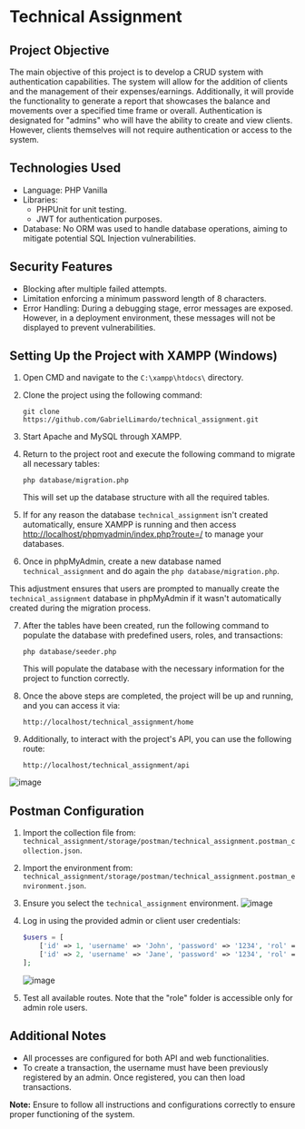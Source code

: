 # Technical Assignment

## Project Objective

The main objective of this project is to develop a CRUD system with authentication capabilities. The system will allow for the addition of clients and the management of their expenses/earnings. Additionally, it will provide the functionality to generate a report that showcases the balance and movements over a specified time frame or overall. Authentication is designated for "admins" who will have the ability to create and view clients. However, clients themselves will not require authentication or access to the system.

## Technologies Used

- Language: PHP Vanilla
- Libraries:
  - PHPUnit for unit testing.
  - JWT for authentication purposes.
- Database: No ORM was used to handle database operations, aiming to mitigate potential SQL Injection vulnerabilities.

## Security Features

- Blocking after multiple failed attempts.
- Limitation enforcing a minimum password length of 8 characters.
- Error Handling: During a debugging stage, error messages are exposed. However, in a deployment environment, these messages will not be displayed to prevent vulnerabilities.

## Setting Up the Project with XAMPP (Windows)

1. Open CMD and navigate to the `C:\xampp\htdocs\` directory.

2. Clone the project using the following command:
   ```
   git clone https://github.com/GabrielLimardo/technical_assignment.git
   ```

3. Start Apache and MySQL through XAMPP.

4. Return to the project root and execute the following command to migrate all necessary tables:
   ```
   php database/migration.php
   ```
   This will set up the database structure with all the required tables.

5. If for any reason the database `technical_assignment` isn't created automatically, ensure XAMPP is running and then access [http://localhost/phpmyadmin/index.php?route=/](http://localhost/phpmyadmin/index.php?route=/) to manage your databases.

6. Once in phpMyAdmin, create a new database named `technical_assignment` and do again the `php database/migration.php`.


This adjustment ensures that users are prompted to manually create the `technical_assignment` database in phpMyAdmin if it wasn't automatically created during the migration process.
   
7. After the tables have been created, run the following command to populate the database with predefined users, roles, and transactions:
   ```
   php database/seeder.php
   ```
   This will populate the database with the necessary information for the project to function correctly.

8. Once the above steps are completed, the project will be up and running, and you can access it via:
   ```
   http://localhost/technical_assignment/home
   ```

9. Additionally, to interact with the project's API, you can use the following route:
   ```
   http://localhost/technical_assignment/api
   ```

![image](https://github.com/GabrielLimardo/technical_assignment/assets/60992367/64806a8a-77a8-40b3-97dd-0fe37800857b)

## Postman Configuration

1. Import the collection file from: `technical_assignment/storage/postman/technical_assignment.postman_collection.json`.
2. Import the environment from: `technical_assignment/storage/postman/technical_assignment.postman_environment.json`.
3. Ensure you select the `technical_assignment` environment. ![image](https://github.com/GabrielLimardo/technical_assignment/assets/60992367/98abed8e-f17b-4990-a2cd-db08bd204d5d)

4. Log in using the provided admin or client user credentials:
   ```php
   $users = [
       ['id' => 1, 'username' => 'John', 'password' => '1234', 'rol' => 'admin'],
       ['id' => 2, 'username' => 'Jane', 'password' => '1234', 'rol' => 'client'],
   ];
   ```
   ![image](https://github.com/GabrielLimardo/technical_assignment/assets/60992367/58f7b374-da79-4124-b303-ac9c17263259)

5. Test all available routes. Note that the "role" folder is accessible only for admin role users.

## Additional Notes

- All processes are configured for both API and web functionalities.
- To create a transaction, the username must have been previously registered by an admin. Once registered, you can then load transactions.

**Note:** Ensure to follow all instructions and configurations correctly to ensure proper functioning of the system.
